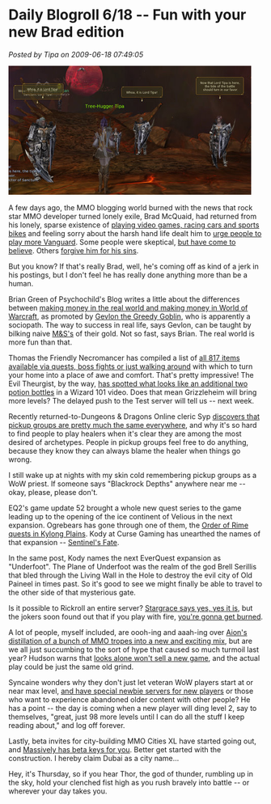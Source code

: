 # Daily Blogroll 6/18 -- Fun with your new Brad edition

*Posted by Tipa on 2009-06-18 07:49:05*

![Woot! Lord Tipa has come to save us!](../uploads/2009/06/aion-2009-06-06-11-52-13-75.jpg "Woot! Lord Tipa has come to save us!")

A few days ago, the MMO blogging world burned with the news that rock star MMO developer turned lonely exile, Brad McQuaid, had returned from his lonely, sparse existence of [playing video games, racing cars and sports bikes](http://www.bradmcquaid.com/Brad_McQuaid/Blog/Entries/2009/6/14_Where_the_heck_have_you_been.html) and feeling sorry about the harsh hand life dealt him to [urge people to play more Vanguard](http://www.bradmcquaid.com/Brad_McQuaid/Blog/Entries/2009/6/16_Silius_and_the_current_VG_Team.html). Some people were skeptical, [but have come to believe](http://www.thegrouchygamer.com/?p=192). Others [forgive him for his sins](http://ardwulfslair.wordpress.com/2009/06/17/forgiving-brad-mcquaid/). 

But you know? If that's really Brad, well, he's coming off as kind of a jerk in his postings, but I don't feel he has really done anything more than be a human.

Brian Green of Psychochild's Blog writes a little about the differences between [making money in the real world and making money in World of Warcraft](http://www.psychochild.org/?p=725), as promoted by [Gevlon the Greedy Goblin](http://greedygoblin.blogspot.com/), who is apparently a sociopath. The way to success in real life, says Gevlon, can be taught by bilking naive [M&S's](#) of their gold. Not so fast, says Brian. The real world is more fun than that.

Thomas the Friendly Necromancer has compiled a list of [all 817 items available via quests, boss fights or just walking around](http://thefriendlynecromancer.blogspot.com/2009/06/complete-housing-item-list.html) with which to turn your home into a place of awe and comfort. That's pretty impressive! The Evil Theurgist, by the way, [has spotted what looks like an additional two potion bottles](http://eviltheurgists.blogspot.com/2009/06/new-facebook-update.html) in a Wizard 101 video. Does that mean Grizzleheim will bring more levels? The delayed push to the Test server will tell us -- next week.

Recently returned-to-Dungeons & Dragons Online cleric Syp [discovers that pickup groups are pretty much the same everywhere](http://biobreak.wordpress.com/2009/06/17/completely-losing-it/), and why it's so hard to find people to play healers when it's clear they are among the most desired of archetypes. People in pickup groups feel free to do anything, because they know they can always blame the healer when things go wrong. 

I still wake up at nights with my skin cold remembering pickup groups as a WoW priest. If someone says "Blackrock Depths" anywhere near me -- okay, please, please don't.

EQ2's game update 52 brought a whole new quest series to the game leading up to the opening of the ice continent of Velious in the next expansion. Ogrebears has gone through one of them, the [Order of Rime quests in Kylong Plains](http://ogrebear.com/?p=1087). Kody at Curse Gaming has unearthed the names of that expansion -- [Sentinel's Fate](http://www.curse.com/articles/sony-online-entertainment-en-news/500630.aspx). 

In the same post, Kody names the next EverQuest expansion as "Underfoot". The Plane of Underfoot was the realm of the god Brell Serillis that bled through the Living Wall in the Hole to destroy the evil city of Old Paineel in times past. So it's good to see we might finally be able to travel to the other side of that mysterious gate.

Is it possible to Rickroll an entire server? [Stargrace says yes, yes it is](http://mmoquests.com/2009/06/17/the-ultimate-eq2-rickroll/), but the jokers soon found out that if you play with fire, [you're gonna get burned](http://tinyurl.com/2w4apm).

A lot of people, myself included, are oooh-ing and aaah-ing over [Aion's distillation of a bunch of MMO tropes into a new and exciting mix](http://www.keenandgraev.com/?p=2585), but are we all just succumbing to the sort of hype that caused so much turmoil last year? Hudson warns that [looks alone won't sell a new game](http://hudshideout.com/blog/?p=2695), and the actual play could be just the same old grind.

Syncaine wonders why they don't just let veteran WoW players start at or near max level, [and have special newbie servers for new players](http://syncaine.wordpress.com/2009/06/17/why-do-we-still-force-alts-to-re-grind-and-what-about-the-new-guy/) or those who want to experience abandoned older content with other people? He has a point -- the day is coming when a new player will ding level 2, say to themselves, "great, just 98 more levels until I can do all the stuff I keep reading about," and log off forever. 

Lastly, beta invites for city-building MMO Cities XL have started going out, and [Massively has beta keys for you](http://www.massively.com/2009/06/18/win-your-very-own-cities-xl-beta-key-through-massively/). Better get started with the construction. I hereby claim Dubai as a city name...

Hey, it's Thursday, so if you hear Thor, the god of thunder, rumbling up in the sky, hold your clenched fist high as you rush bravely into battle -- or wherever your day takes you.


